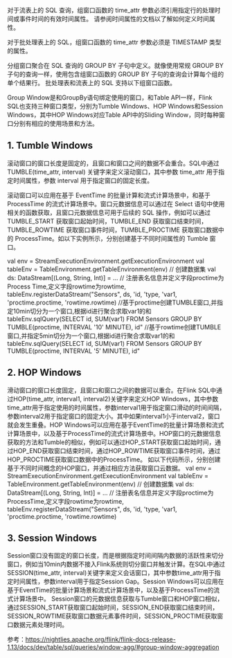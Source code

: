 
对于流表上的 SQL 查询，组窗口函数的 time_attr 参数必须引用指定行的处理时间或事件时间的有效时间属性。 请参阅时间属性的文档以了解如何定义时间属性。

对于批处理表上的 SQL，组窗口函数的 time_attr 参数必须是 TIMESTAMP 类型的属性。


分组窗口聚合在 SQL 查询的 GROUP BY 子句中定义。就像使用常规 GROUP BY 子句的查询一样，使用包含组窗口函数的 GROUP BY 子句的查询会计算每个组的单个结果行。 批处理表和流表上的 SQL 支持以下组窗口函数。


Group Window是和GroupBy语句绑定使用的窗口，和Table API一样，Flink SQL也支持三种窗口类型，分别为Tumble Windows、HOP Windows和Session Windows，其中HOP Windows对应Table API中的Sliding Window，同时每种窗口分别有相应的使用场景和方法。

## 1. Tumble Windows

滚动窗口的窗口长度是固定的，且窗口和窗口之间的数据不会重合。SQL中通过 TUMBLE(time_attr, interval) 关键字来定义滚动窗口，其中参数 time_attr 用于指定时间属性，参数 interval 用于指定窗口的固定长度。

滚动窗口可以应用在基于 EventTime 的批量计算和流式计算场景中，和基于 ProcessTime 的流式计算场景中。窗口元数据信息可以通过在 Select 语句中使用相关的函数获取，且窗口元数据信息可用于后续的 SQL 操作，例如可以通过 TUMBLE_START 获取窗口起始时间，TUMBLE_END 获取窗口结束时间，TUMBLE_ROWTIME 获取窗口事件时间，TUMBLE_PROCTIME 获取窗口数据中的 ProcessTime。如以下实例所示，分别创建基于不同时间属性的 Tumble 窗口。

val env = StreamExecutionEnvironment.getExecutionEnvironment
val tableEnv = TableEnvironment.getTableEnvironment(env)
// 创建数据集
val ds: DataStream[(Long, String, Int)] = ...
// 注册表名信息并定义字段proctime为Process Time,定义字段rowtime为rowtime,
tableEnv.registerDataStream("Sensors", ds, 'id, 'type, 'var1, 'proctime.proctime, 'rowtime.rowtime)
//基于proctime创建TUMBLE窗口,并指定10min切分为一个窗口,根据id进行聚合求取var1的和
tableEnv.sqlQuery(SELECT id, SUM(var1) FROM Sensors GROUP BY TUMBLE(proctime, INTERVAL '10' MINUTE), id"
//基于rowtime创建TUMBLE窗口,并指定5min切分为一个窗口,根据id进行聚合求取var1的和
tableEnv.sqlQuery(SELECT id, SUM(var1) FROM Sensors GROUP BY TUMBLE(proctime, INTERVAL '5’ MINUTE), id"

## 2. HOP Windows

滑动窗口的窗口长度固定，且窗口和窗口之间的数据可以重合。在Flink SQL中通过HOP(time_attr, interval1, interval2)关键字来定义HOP Windows，其中参数time_attr用于指定使用的时间属性，参数interval1用于指定窗口滑动的时间间隔，参数interval2用于指定窗口的固定大小。其中如果interval1小于interval2，窗口就会发生重叠。HOP Windows可以应用在基于EventTime的批量计算场景和流式计算场景中，以及基于ProcessTime的流式计算场景中。HOP窗口的元数据信息获取的方法和Tumble的相似，例如可以通过HOP_START获取窗口起始时间，通过HOP_END获取窗口结束时间，通过HOP_ROWTIME获取窗口事件时间，通过HOP_PROCTIME获取窗口数据中的ProcessTime。
如以下代码所示，分别创建基于不同时间概念的HOP窗口，并通过相应方法获取窗口云数据。
val env = StreamExecutionEnvironment.getExecutionEnvironment
val tableEnv = TableEnvironment.getTableEnvironment(env)
// 创建数据集
val ds: DataStream[(Long, String, Int)] = ...
// 注册表名信息并定义字段proctime为ProcessTime,定义字段rowtime为rowtime,
tableEnv.registerDataStream("Sensors", ds, 'id, 'type, 'var1, 'proctime.proctime, 'rowtime.rowtime)

## 3. Session Windows

Session窗口没有固定的窗口长度，而是根据指定时间间隔内数据的活跃性来切分窗口，例如当10min内数据不接入Flink系统则切分窗口并触发计算。在SQL中通过SESSION(time_attr, interval)关键字来定义会话窗口，其中参数time_attr用于指定时间属性，参数interval用于指定Session Gap。Session Windows可以应用在基于EventTime的批量计算场景和流式计算场景中，以及基于ProcessTime的流式计算场景中。
Session窗口的元数据信息获取与Tumble窗口和HOP窗口相似，通过SESSION_START获取窗口起始时间，SESSION_END获取窗口结束时间，SESSION_ROWTIME获取窗口数据元素事件时间，SESSION_PROCTIME获取窗口数据元素处理时间。















参考：https://nightlies.apache.org/flink/flink-docs-release-1.13/docs/dev/table/sql/queries/window-agg/#group-window-aggregation
